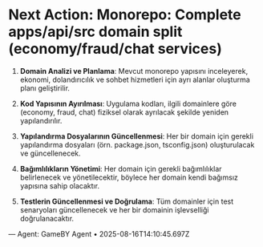 # Next Action: Monorepo: Complete apps/api/src domain split (economy/fraud/chat services)

1. **Domain Analizi ve Planlama**: Mevcut monorepo yapısını inceleyerek, ekonomi, dolandırıcılık ve sohbet hizmetleri için ayrı alanlar oluşturma planı geliştirilir. 

2. **Kod Yapısının Ayırılması**: Uygulama kodları, ilgili domainlere göre (economy, fraud, chat) fiziksel olarak ayrılacak şekilde yeniden yapılandırılır.

3. **Yapılandırma Dosyalarının Güncellenmesi**: Her bir domain için gerekli yapılandırma dosyaları (örn. package.json, tsconfig.json) oluşturulacak ve güncellenecek.

4. **Bağımlılıkların Yönetimi**: Her domain için gerekli bağımlılıklar belirlenecek ve yönetilecektir, böylece her domain kendi bağımsız yapısına sahip olacaktır.

5. **Testlerin Güncellenmesi ve Doğrulama**: Tüm domainler için test senaryoları güncellenecek ve her bir domainin işlevselliği doğrulanacaktır.

— Agent: GameBY Agent • 2025-08-16T14:10:45.697Z
